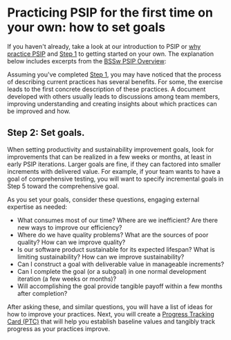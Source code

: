 # Practicing PSIP for the first time on your own: how to set goals

If you haven't already, take a look at our introduction to PSIP or [why practice PSIP](/practice-guides/pages/why_practice_PSIP.html) and [Step 1](/practice-guides/pages/how_to_start.html) to getting started on your own. The explanation below includes excerpts from the [BSSw PSIP Overview](https://github.com/betterscientificsoftware/PSIP-Tools/blob/master/PSIP-Overview.md):

Assuming you've completed [Step 1](/practice-guides/pages/how_to_start.html), you may have noticed that the process of describing current practices has several benefits. For some, the exercise leads to the first concrete description of these practices. A document developed with others usually leads to discussions among team members, improving understanding and creating insights about which practices can be improved and how. 

## Step 2: Set goals.

When setting productivity and sustainability improvement goals, look for improvements that can be realized in a few weeks or months, at least in early PSIP iterations. Larger goals are fine, if they can factored into smaller increments with delivered value. For example, if your team wants to have a goal of comprehensive testing, you will want to specify incremental goals in Step 5 toward the comprehensive goal.

As you set your goals, consider these questions, engaging external expertise as needed:
* What consumes most of our time? Where are we inefficient? Are there new ways to improve our efficiency?
* Where do we have quality problems? What are the sources of poor quality? How can we improve quality?
* Is our software product sustainable for its expected lifespan? What is limiting sustainability? How can we improve sustainability?
* Can I construct a goal with deliverable value in manageable increments?
* Can I complete the goal (or a subgoal) in one normal development iteration (a few weeks or months)?
* Will accomplishing the goal provide tangible payoff within a few months after completion?

After asking these, and similar questions, you will have a list of ideas for how to improve your practices. Next, you will create a [Progress Tracking Card (PTC)](/practice-guides/pages/how_to_create_ptc.html) that will help you establish baseline values and tangibly track progress as your practices improve.
